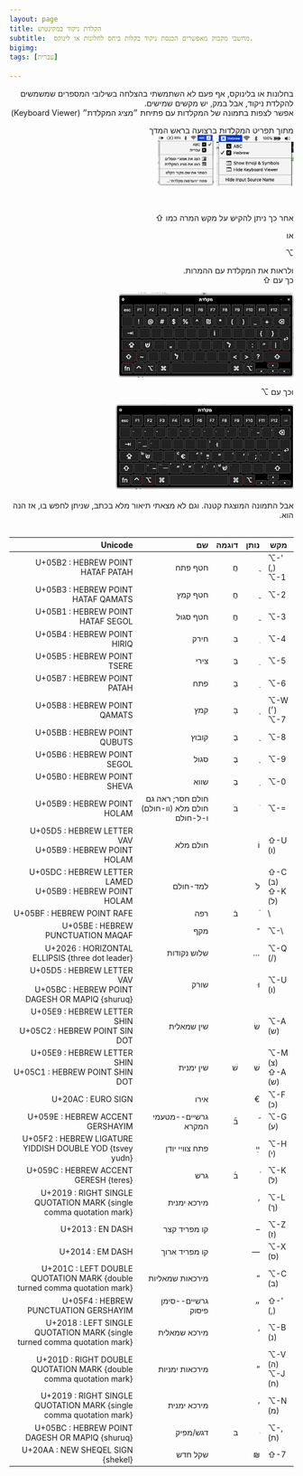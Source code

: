 ```yaml
---
layout: page
title: הקלדת ניקוד במקינטוש 
subtitle:  מחשבי מקבוק מאפשרים הכנסת ניקוד בקלות ביחס לחלונות או לינוקס. 
bigimg: 
tags: [עברית]

---
```


<div dir="rtl">
בחלונות או בלינוקס, אף פעם לא השתמשתי בהצלחה בשילובי המספרים שמשמשים להקלדת ניקוד, אבל במק, יש 
מקשים שמישים.
  <br>
 אפשר לצפות בתמונה של המקלדות עם פתיחת 
  ״מציג המקלדת״
  (Keyboard Viewer)

מתוך  תפריט המקלדות ברצועה בראש המדך
   <br />
<img src="/img/keyboard-viewer-english.png" height="90"  />
  <img src="/img/keyboard-viewer-hebrew.png" height="90"  />


 <br />

  אחר כך ניתן להקיש על מקש המרה כמו
⇧

או

⌥

ולראות את המקלדת עם ההמרות.
 <br />
 כך עם ⇧

<img src="/img/SHIFT.png" height="150"  />

 <br />

וכך עם ⌥

<img src="/img/ALT.png" height="150" /> 
 <br /> <br />
אבל התמונה המוצגת קטנה. וגם לא מצאתי תיאור מלא בכתב, שניתן לחפש בו, אז הנה הוא.

<br />
 <br />
</div>



<!--end.excerpt--> 



| Unicode |             שם | דוגמה | נותן |            מקש |
| -------------: | ----: | ---: | -------------: | -------------- |
| U+05B2 : HEBREW POINT HATAF PATAH |        חטף פתח |     חֲ |     ֲ |  ⌥-' (,) <br />⌥-1 |
| U+05B3 : HEBREW POINT HATAF QAMATS |        חטף קמץ |     חֳ |     ֳ |            ⌥-2 |
| U+05B1 : HEBREW POINT HATAF SEGOL |       חטף סגול |     חֱ |     ֱ |            ⌥-3 |
| U+05B4 : HEBREW POINT HIRIQ |           חירק |     בִ |     ִ |            ⌥-4 |
| U+05B5 : HEBREW POINT TSERE |           צירי |     בֵ |     ֵ |            ⌥-5 |
| U+05B7 : HEBREW POINT PATAH |            פתח |     בַ |     ַ |            ⌥-6 |
| U+05B8 : HEBREW POINT QAMATS |            קמץ |     בָ |     ָ | ⌥-W     (׳)  <br /> ⌥-7 |
| U+05BB : HEBREW POINT QUBUTS |          קובוץ |     בֻ |     ֻ |            ⌥-8 |
| U+05B6 : HEBREW POINT SEGOL |           סגול |     בֶ |     ֶ |            ⌥-9 |
| U+05B0 : HEBREW POINT SHEVA |           שווא |     בְ |     ְ |            ⌥-0 |
| U+05B9 : HEBREW POINT HOLAM | חולם חסר; ראה גם חולם מלא (וו-חולם) ו-ל-חולם |     בֹ |     ֹ |         ⌥-= |
| U+05D5 : HEBREW LETTER VAV<br/>U+05B9 : HEBREW POINT HOLAM | חולם מלא |  | וֹ | ⇧-U (ו) |
| U+05DC : HEBREW LETTER LAMED<br/>U+05B9 : HEBREW POINT HOLAM | למד-חולם |       |    לֹ | ⇧-C (ב)   <br /> ⇧-K (ל) |
| U+05BF : HEBREW POINT RAFE | רפה | בֿ | ֿ | \ |
| U+05BE : HEBREW PUNCTUATION MAQAF | מקף |  | ־ | ⌥-\ |
| U+2026 : HORIZONTAL ELLIPSIS {three dot leader} |    שלוש נקודות |       |    … |        ⌥-Q (/) |
| U+05D5 : HEBREW LETTER VAV<br/>U+05BC : HEBREW POINT DAGESH OR MAPIQ {shuruq} |           שורק |       |    וּ |        ⌥-U (ו) |
| U+05E9 : HEBREW LETTER SHIN<br/>U+05C2 : HEBREW POINT SIN DOT |     שין שמאלית |       |    שׂ |        ⌥-A (ש) |
| U+05E9 : HEBREW LETTER SHIN<br/>U+05C1 : HEBREW POINT SHIN DOT | שין ימנית | שׁ | שׁ | ⌥-M (צ)<br />⇧-A (ש) |
| U+20AC : EURO SIGN |           אירו |       |    € |        ⌥-F (כ) |
| U+059E : HEBREW ACCENT GERSHAYIM | גרשיים--מטעמי המקרא |     ב֞ |     ֞ |        ⌥-G (ע) |
| U+05F2 : HEBREW LIGATURE YIDDISH DOUBLE YOD {tsvey yudn} | פתח צוויי יודן |       |    ײַ |        ⌥-H (י) |
| U+059C : HEBREW ACCENT GERESH {teres} |            גרש |     ב֜ |     ֜ |        ⌥-K (ל) |
| U+2019 : RIGHT SINGLE QUOTATION MARK {single comma quotation mark} | מירכא ימנית |       |    ’ |        ⌥-L (ך) |
| U+2013 : EN DASH |   קו מפריד קצר |       |    – |        ⌥-Z (ז) |
| U+2014 : EM DASH |  קו מפריד ארוך |       |    — |        ⌥-X (ס) |
| U+201C : LEFT DOUBLE QUOTATION MARK {double turned comma quotation mark} | מירכאות שמאליות |       |    “ |        ⌥-C (ב) |
|  U+05F4 : HEBREW PUNCTUATION GERSHAYIM |                   גרשיים--סימן פיסוק |       |    ״ |          ⇧-' (,) |
| U+2018 : LEFT SINGLE QUOTATION MARK {single turned comma quotation mark} |   מירכא שמאלית |       |    ‘ |        ⌥-B (נ) |
| U+201D : RIGHT DOUBLE QUOTATION MARK {double comma quotation mark} | מירכאות ימניות | | ” | ⌥-V (ה) <br />⌥-J (ח) |
| U+2019 : RIGHT SINGLE QUOTATION MARK {single comma quotation mark} |    מירכא ימנית |  |    ’ |        ⌥-N (מ) |
| U+05BC : HEBREW POINT DAGESH OR MAPIQ {shuruq} | דגש/מפיק | בּ | ּ | ⌥-, (ת) |
| U+20AA : NEW SHEQEL SIGN {shekel} | שקל חדש |       |    ₪ |            ⇧-7 |

 